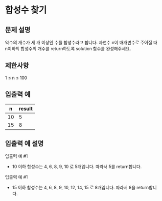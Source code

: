 # 합성수 찾기

## 문제 설명

약수의 개수가 세 개 이상인 수를 합성수라고 합니다. 자연수 n이 매개변수로 주어질 때 n이하의 합성수의 개수를 return하도록 solution 함수를 완성해주세요.

## 제한사항

1 ≤ n ≤ 100

## 입출력 예

|n|	result|
|---|---|
|10|	5|
|15|	8|

## 입출력 예 설명

입출력 예 #1

* 10 이하 합성수는 4, 6, 8, 9, 10 로 5개입니다. 따라서 5를 return합니다.

입출력 예 #1

* 15 이하 합성수는 4, 6, 8, 9, 10, 12, 14, 15 로 8개입니다. 따라서 8을 return합니다.